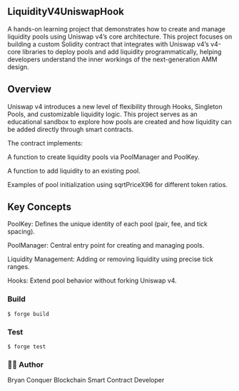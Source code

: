 
## LiquidityV4UniswapHook

A hands-on learning project that demonstrates how to create and manage liquidity pools using Uniswap v4’s core architecture.
This project focuses on building a custom Solidity contract that integrates with Uniswap v4’s v4-core libraries to deploy pools and add liquidity programmatically, helping developers understand the inner workings of the next-generation AMM design.

## Overview

Uniswap v4 introduces a new level of flexibility through Hooks, Singleton Pools, and customizable liquidity logic.
This project serves as an educational sandbox to explore how pools are created and how liquidity can be added directly through smart contracts.

The contract implements:

A function to create liquidity pools via PoolManager and PoolKey.

A function to add liquidity to an existing pool.

Examples of pool initialization using sqrtPriceX96 for different token ratios.

## Key Concepts

PoolKey: Defines the unique identity of each pool (pair, fee, and tick spacing).

PoolManager: Central entry point for creating and managing pools.

Liquidity Management: Adding or removing liquidity using precise tick ranges.

Hooks: Extend pool behavior without forking Uniswap v4.

### Build

```shell
$ forge build
```

### Test

```shell
$ forge test
```

### 🧑‍💻 Author

Bryan Conquer
Blockchain Smart Contract Developer